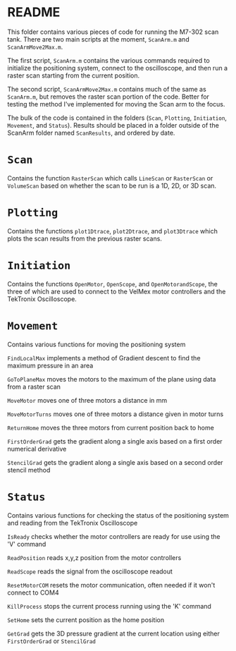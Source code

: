 # README	

This folder contains various pieces of code for running the M7-302 scan tank. There are two main scripts at the moment, `ScanArm.m` and `ScanArmMove2Max.m`. 

The first script, `ScanArm.m` contains the various commands required to initialize the positioning system, connect to the oscilloscope, and then run a raster scan starting from the current position. 

The second script, `ScanArmMove2Max.m` contains much of the same as `ScanArm.m`, but removes the raster scan portion of the code. Better for testing the method I've implemented for moving the Scan arm to the focus.

The bulk of the code is contained in the folders (`Scan`, `Plotting`, `Initiation`, `Movement`, and `Status`). Results should be placed in a folder outside of the ScanArm folder named `ScanResults`, and ordered by date.

# `Scan` 

Contains  the function `RasterScan` which calls `LineScan` or `RasterScan` or `VolumeScan` based on whether the scan to be run is a 1D, 2D, or 3D scan.

# `Plotting`

Contains the functions `plot1Dtrace`, `plot2Dtrace`, and `plot3Dtrace` which plots the scan results from the previous raster scans.

# `Initiation`

 Contains the functions `OpenMotor`, `OpenScope`, and `OpenMotorandScope`, the three of which are used to connect to the VelMex motor controllers and the TekTronix Oscilloscope.

# `Movement`

 Contains various functions for moving the positioning system

`FindLocalMax` implements a method of Gradient descent to find the maximum pressure in an area

`GoToPlaneMax` moves the motors to the maximum of the plane using data from a raster scan

`MoveMotor` moves one of three motors a distance in mm

`MoveMotorTurns` moves one of three motors a distance given in motor turns

`ReturnHome` moves the three motors from current position back to home 

`FirstOrderGrad` gets the gradient along a single axis based on a first order numerical derivative

`StencilGrad` gets the gradient along a single axis based on a second order stencil method

# `Status`

 Contains various functions for checking the status of the positioning system and reading from the TekTronix Oscilloscope

`IsReady` checks whether the motor controllers are ready for use using the 'V' command

`ReadPosition` reads x,y,z position from the motor controllers

`ReadScope` reads the signal from the oscilloscope readout

`ResetMotorCOM` resets the motor communication, often needed if it won't connect to COM4

`KillProcess` stops the current process running using the 'K' command

`SetHome` sets the current position as the home position

`GetGrad` gets the 3D pressure gradient at the current location using either `FirstOrderGrad` or `StencilGrad`